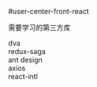 #user-center-front-react

需要学习的第三方库

dva <br>
redux-saga <br>
ant design <br>
axios <br>
react-intl <br>
